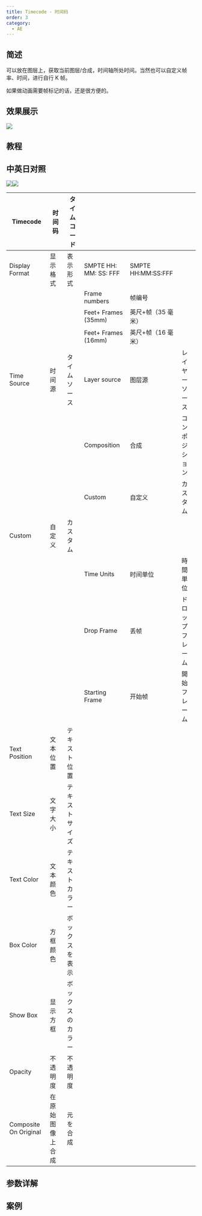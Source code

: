 ```yaml
---
title: Timecode - 时间码
order: 3
category:
  - AE
---
```


## 简述

可以放在图层上，获取当前图层/合成，时间轴所处时间。当然也可以自定义帧率、时间，进行自行 K 帧。

如果做动画需要帧标记的话，还是很方便的。

## 效果展示

![](https://cdn.yuelili.com/20220102212250.png)

## 教程

## 中英日对照

![](https://mir.yuelili.com/wp-content/uploads/user/AE/effects/AE-Effects-Text-Timecode.png)![](https://mir.yuelili.com/wp-content/uploads/user/AE/effects/AE-Effects-Text-Timecode_cn.png)

| Timecode              | 时间码           | タイムコード     |                       |                    |                  |
| --------------------- | ---------------- | ---------------- | --------------------- | ------------------ | ---------------- |
| Display Format        | 显示格式         | 表示形式         | SMPTE HH: MM: SS: FFF | SMPTE HH:MM:SS:FFF |                  |
|                       |                  |                  | Frame numbers         | 帧编号             |                  |
|                       |                  |                  | Feet+ Frames (35mm)   | 英尺+帧（35 毫米） |                  |
|                       |                  |                  | Feet+ Frames (16mm)   | 英尺+帧（16 毫米） |                  |
| Time Source           | 时间源           | タイムソース     | Layer source          | 图层源             | レイヤーソース   |
|                       |                  |                  | Composition           | 合成               | コンポジション   |
|                       |                  |                  | Custom                | 自定义             | カスタム         |
| Custom                | 自定义           | カスタム         |                       |                    |                  |
|                       |                  |                  | Time Units            | 时间单位           | 時間単位         |
|                       |                  |                  | Drop Frame            | 丢帧               | ドロップフレーム |
|                       |                  |                  | Starting Frame        | 开始帧             | 開始フレーム     |
| Text Position         | 文本位置         | テキスト位置     |                       |                    |                  |
| Text Size             | 文字大小         | テキストサイズ   |                       |                    |                  |
| Text Color            | 文本颜色         | テキストカラー   |                       |                    |                  |
| Box Color             | 方框颜色         | ボックスを表示   |                       |                    |                  |
| Show Box              | 显示方框         | ボックスのカラー |                       |                    |                  |
| Opacity               | 不透明度         | 不透明度         |                       |                    |                  |
| Composite On Original | 在原始图像上合成 | 元を合成         |                       |                    |                  |

## 参数详解

## 案例
